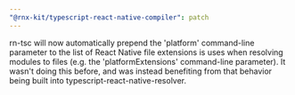 ```yaml
---
"@rnx-kit/typescript-react-native-compiler": patch
---
```


rn-tsc will now automatically prepend the 'platform' command-line parameter to the list of React Native file extensions is uses when resolving modules to files (e.g. the 'platformExtensions' command-line parameter). It wasn't doing this before, and was instead benefiting from that behavior being built into typescript-react-native-resolver.
